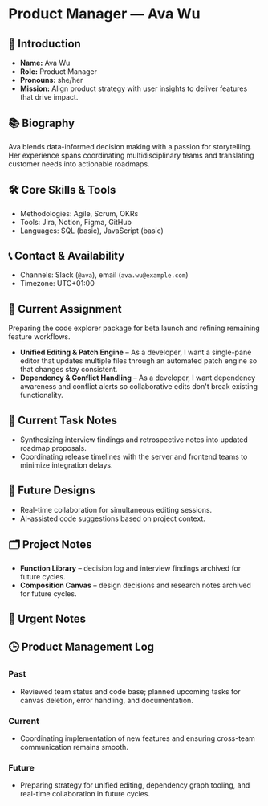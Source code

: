 # Product Manager — Ava Wu

## 🧭 Introduction
- **Name:** Ava Wu
- **Role:** Product Manager
- **Pronouns:** she/her
- **Mission:** Align product strategy with user insights to deliver features that drive impact.

## 📚 Biography
Ava blends data-informed decision making with a passion for storytelling. Her experience spans coordinating multidisciplinary teams and translating customer needs into actionable roadmaps.

## 🛠️ Core Skills & Tools
- Methodologies: Agile, Scrum, OKRs
- Tools: Jira, Notion, Figma, GitHub
- Languages: SQL (basic), JavaScript (basic)

## 📞 Contact & Availability
- Channels: Slack (`@ava`), email (`ava.wu@example.com`)
- Timezone: UTC+01:00

## 🎯 Current Assignment
Preparing the code explorer package for beta launch and refining remaining feature workflows.

- **Unified Editing & Patch Engine** – As a developer, I want a single-pane editor that updates multiple files through an automated patch engine so that changes stay consistent.
- **Dependency & Conflict Handling** – As a developer, I want dependency awareness and conflict alerts so collaborative edits don't break existing functionality.

## 📝 Current Task Notes
- Synthesizing interview findings and retrospective notes into updated roadmap proposals.
- Coordinating release timelines with the server and frontend teams to minimize integration delays.

## 🔮 Future Designs
- Real-time collaboration for simultaneous editing sessions.
- AI-assisted code suggestions based on project context.

## 🗂️ Project Notes
- **Function Library** – decision log and interview findings archived for future cycles.
- **Composition Canvas** – design decisions and research notes archived for future cycles.

## 🚨 Urgent Notes

## 🕒 Product Management Log
### Past
- Reviewed team status and code base; planned upcoming tasks for canvas deletion, error handling, and documentation.
### Current
- Coordinating implementation of new features and ensuring cross-team communication remains smooth.
### Future
- Preparing strategy for unified editing, dependency graph tooling, and real-time collaboration in future cycles.
